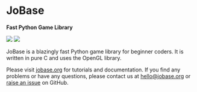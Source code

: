 # JoBase
**Fast Python Game Library**

[![](https://img.shields.io/pypi/dm/jobase.svg?label=PyPI%20downloads)](https://pypi.org/project/jobase)
[![](https://github.com/Grey41/JoBase/actions/workflows/wheels.yml/badge.svg)](https://github.com/Grey41/JoBase/actions/workflows/wheels.yml)

JoBase is a blazingly fast Python game library for beginner coders.
It is written in pure C and uses the OpenGL library.

Please visit [jobase.org](https://jobase.org) for tutorials and documentation.
If you find any problems or have any questions, please contact us at [hello@jobase.org](mailto:hello@jobase.org) or [raise an issue](https://github.com/Grey41/JoBase/issues/new) on GitHub.
